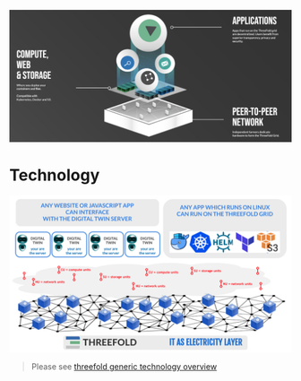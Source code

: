 ![](img/tech_header_.jpg)

# Technology

![](img/tech_architecture1_.jpg)

> Please see [threefold generic technology overview](threefold:technology)